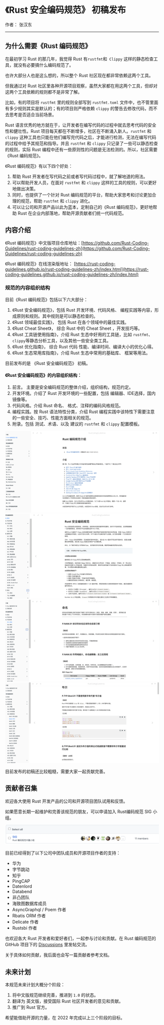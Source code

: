 #  《Rust 安全编码规范》 初稿发布

作者： 张汉东

---

## 为什么需要《Rust 编码规范》

在最初学习 Rust 的那几年，我觉得 Rust 有` rustfmt `和` Clippy` 这样的静态检查工具，就没有必要搞什么编码规范了。

也许大部分人也是这么想的，所以整个 Rust 社区现在都非常依赖这两个工具。

但我通过对 Rust 社区里各种开源项目观察，虽然大家都在用这两个工具，但却对这两个工具依赖的规则都不是非常了解。

比如，有的项目将 `rustfmt` 里的规则全部写到 `rustfmt.toml` 文件中，也不管里面有多少规则其实是默认的；有的项目则严格依赖 `clippy` 的警告去修改代码，而不去思考是否适合当前场景。

Rust 语言优秀的地方就在于，让开发者在编写代码的过程中就去思考代码的安全性和健壮性。Rust 项目每天都在不断增多，社区在不断涌入新人。`rustfmt` 和 `clippy` 这种工具也只能在他们编写完代码之后，才能进行检测，无法在编写代码的过程中给予其规范和指导。并且 `rustfmt` 和 `clippy` 只记录了一些可以静态检查的规则，实际 Rust 编程中还有一些原则性的问题是无法检测的。所以，社区需要《Rust 编码规范》。

《Rust 编码规范》有以下四个好处：

1. 帮助 Rust 开发者在写代码之前或者写代码过程中，就了解地道的用法。
2. 可以帮助开发人员，在面对 `rustfmt` 和 `clippy` 这样的工具的规则，可以更好地做出决策。
3. 同时，也提供了一个针对 Rust 编码规范的平台，帮助大家思考和讨论更加合理的规范，帮助 `rustfmt` 和 `clippy` 进化。
4. 可以让公司和开源产品以此为蓝本，定制自己的《Rust 编码规范》，更好地帮助 Rust 在企业内部落地，帮助开源贡献者们统一代码规范。

## 内容介绍

《Rust 编码规范》中文版项目仓库地址：[https://github.com/Rust-Coding-Guidelines/rust-coding-guidelines-zh](https://github.com/Rust-Coding-Guidelines/rust-coding-guidelines-zh)

《Rust 编码规范》在线渲染版地址： [https://rust-coding-guidelines.github.io/rust-coding-guidelines-zh/index.html](https://rust-coding-guidelines.github.io/rust-coding-guidelines-zh/index.html)

### 规范的内容组织结构

目前《Rust 编码规范》包括以下六大部分：

1. 《Rust 安全编码规范》，包括 Rust 开发环境、代码风格、 编程实践等内容，形成原则和规则。其中规则是可以静态检查的。
2. 《Rust 领域最佳实践》， 包括 Rust 在各个领域中的最佳实践。
3. 《Rust Cheat Sheet》， 综合 Rust 中的 Cheat Sheet ，开发技巧等。
4. 《Rust 工具链使用指南》，介绍 Rust 生态中好用的工具链，比如 `rustfmt`、 `clippy`等静态分析工具，以及其他一些安全类工具。
5. 《Rust 优化指南》， 综合 Rust 代码 性能、编译时间、编译大小的优化心得。
6. 《Rust 生态常用库指南》，介绍 Rust 生态中常用的基础库、 框架等用法。

目前发布的是 《Rust 安全编码规范》 初稿。

#### **《Rust 安全编码规范》的内容组织结构：**

1. 前言。 主要是安全编码规范的整体介绍，组织结构，规范约定。
2. 开发环境。介绍了 Rust 开发环境的一些配置，包括 编辑器、IDE选择，国内镜像等。
3. 代码风格。介绍 Rust 命名、 格式、注释的编码风格规范。
4. 编程实践。按 Rust 语法特性分类，介绍 Rust 编程实践中该特性下需要注意的一些安全、技巧、性能方面相关的规范。
5. 附录。包括 测试、术语、以及 建议的 `rustfmt` 和 `clippy` 配置模板。

![1](./image/coding/1.png)
![2](./image/coding/2.png)
![3](./image/coding/3.png)
![4](./image/coding/4.png)


目前发布的初稿还比较粗糙，需要大家一起贡献完善。

## 贡献者召集

欢迎各大使用 Rust 开发产品的公司和开源项目团队试用和反馈。

如果愿意长期一起维护和完善该规范的朋友，可以申请加入 Rust编码规范 SIG 小组。

![sig](./image/coding/sig.png)

目前已经得到了以下公司中团队成员和开源项目作者的支持：

- 华为 
- 字节跳动 
- 知乎
- PingCAP
- Datenlord 
- Databend 
- 非凸团队
- 海致图数据库成员
- AsyncGraphql / Poem 作者
- Rbatis ORM 作者 
- Delicate 作者
- Rustsbi 作者

也欢迎各大 Rust 开发者和爱好者们，一起参与讨论和贡献。在 Rust 编码规范的 GitHub 项目下的 [Discussions](https://github.com/Rust-Coding-Guidelines/rust-coding-guidelines-zh/discussions) 里发帖交流。

关于具体如何贡献，我后面也会写一篇贡献者参考文档。

## 未来计划

本规范未来计划大概分个阶段：

1.  将中文版规范继续完善，推进到 `1.0` 的状态。 
2. 翻译为 英文版，接受国际 Rust 社区开发者的意见和贡献。
3. 推广到 Rust 官方。

希望能借助开源的力量，在 2022 年完成以上三个阶段的目标。

